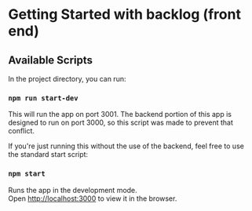 # Getting Started with backlog (front end)

## Available Scripts

In the project directory, you can run:
### `npm run start-dev`
This will run the app on port 3001. The backend portion of this app is designed to run on port 3000, so this script was made to prevent that conflict.

If you're just running this without the use of the backend, feel free to use the standard start script:
### `npm start`

Runs the app in the development mode.\
Open [http://localhost:3000](http://localhost:3000) to view it in the browser.


